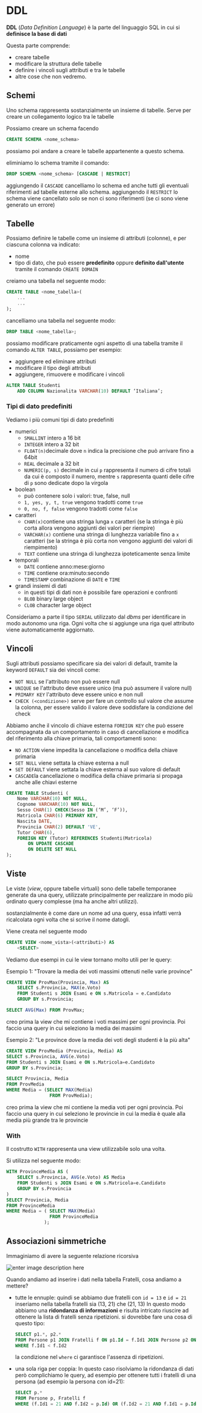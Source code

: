 ﻿# DDL

**DDL** (*Data Definition Language*) è la parte del linguaggio SQL in cui si **definisce la base di dati**

Questa parte comprende:
- creare tabelle
- modificare la struttura delle tabelle
- definire i vincoli sugli attributi e tra le tabelle
- altre cose che non vedremo.

## Schemi

Uno schema rappresenta sostanzialmente un insieme di tabelle. Serve per creare un collegamento logico tra le tabelle

Possiamo creare un schema facendo 

```sql
CREATE SCHEMA <nome_schema>
```
possiamo poi andare a creare le tabelle appartenente a questo schema.

eliminiamo lo schema tramite il comando:

```sql
DROP SCHEMA <nome_schema> [CASCADE | RESTRICT]
```
aggiungendo il `CASCADE` cancelliamo lo schema ed anche tutti gli eventuali riferimenti ad tabelle esterne allo schema.
aggiungendo il `RESTRICT` lo schema viene cancellato solo se non ci sono riferimenti (se ci sono viene generato un errore)

## Tabelle

Possiamo definire le tabelle come un insieme di attributi (colonne), e per ciascuna colonna va indicato:

- nome
- tipo di dato, che può essere **predefinito** oppure **definito dall'utente** tramite il comando `CREATE DOMAIN`

creiamo una tabella nel seguente modo:

```sql
CREATE TABLE <nome_tabella>(
	...
	...
);
```

cancelliamo una tabella nel seguente modo:

```sql
DROP TABLE <nome_tabella>;
```

possiamo modificare praticamente ogni aspetto di una tabella tramite il comando `ALTER TABLE`, possiamo per esempio:
- aggiungere ed eliminare attributi
- modificare il tipo degli attributi
- aggiungere, rimuovere e modificare i vincoli


```sql
ALTER TABLE Studenti
	ADD COLUMN Nazionalita VARCHAR(10) DEFAULT ‘Italiana’;
```

### Tipi di dato predefiniti

Vediamo i più comuni tipi di dato predefiniti

- numerici
	- `SMALLINT` intero a 16 bit
	- `INTEGER` intero a 32 bit
	- `FLOAT(n)`decimale dove `n` indica la precisione che può arrivare fino a 64bit
	- `REAL` decimale a 32 bit
	- `NUMERIC(p, s)` decimale in cui `p` rappresenta il numero di cifre totali da cui è composto il numero, mentre `s` rappresenta quanti delle cifre di `p` sono dedicate dopo la virgola
- boolean
	- può contenere solo i valori: true, false, null
	- `1, yes, y, t, true` vengono tradotti come `true`
	- `0, no, f, false` vengono tradotti come `false`
- caratteri
	- `CHAR(x)`contiene una stringa lunga `x` caratteri (se la stringa è più corta allora vengono aggiunti dei valori per riempire)
	- `VARCHAR(x)` contiene una stringa di lunghezza variabile fino a `x` caratteri (se la stringa è più corta non vengono aggiunti dei valori di riempimento)
	- `TEXT` contiene una stringa di lunghezza ipoteticamente senza limite
- temporali
	- `DATE` contiene anno:mese:giorno
	- `TIME` contiene ora:minuto:secondo
	- `TIMESTAMP` combinazione di `DATE` e `TIME`
- grandi insiemi di dati
	- in questi tipi di dati non è possibile fare operazioni e confronti
	- `BLOB` binary large object
	- `CLOB` character large object


Consideriamo a parte il tipo `SERIAL` utilizzato dal *dbms* per identificare in modo autonomo una riga. 
Ogni volta che si aggiunge una riga quel attributo viene automaticamente aggiornato.

## Vincoli

Sugli attributi possiamo specificare sia dei valori di default, tramite la keyword `DEFAULT` sia dei vincoli come:
- `NOT NULL` se l'attributo non può essere null
- `UNIQUE` se l'attributo deve essere unico (ma può assumere il valore null)
- `PRIMARY KEY` l'attributo deve essere unico e non null
- `CHECK (<condizione>)` serve per fare un controllo sul valore che assume la colonna, per essere valido il valore deve soddisfare la condizione del check

Abbiamo anche il vincolo di chiave esterna `FOREIGN KEY` che può essere accompagnata da un comportamento in caso di cancellazione e modifica del riferimento alla chiave primaria, tali comportamenti sono:
- `NO ACTION` viene impedita la cancellazione o modifica della chiave primaria
- `SET NULL` viene settata la chiave esterna a null
- `SET DEFAULT` viene settata la chiave esterna al suo valore di default
- `CASCADE`la cancellazione o modifica della chiave primaria si propaga anche alle chiavi esterne

```sql
CREATE TABLE Studenti (
	Nome VARCHAR(10) NOT NULL,
	Cognome VARCHAR(10) NOT NULL,
	Sesso CHAR(1) CHECK(Sesso IN (‘M’, ‘F’)),
	Matricola CHAR(6) PRIMARY KEY,
	Nascita DATE,
	Provincia CHAR(2) DEFAULT 'VE',
	Tutor CHAR(6),
	FOREIGN KEY (Tutor) REFERENCES Studenti(Matricola)
		ON UPDATE CASCADE
		ON DELETE SET NULL
);
```


## Viste

Le viste (*view*, oppure tabelle virtuali) sono delle tabelle temporanee generate da una query, utilizzate principalmente per realizzare in modo più ordinato query complesse (ma ha anche altri utilizzi).

sostanzialmente è come dare un nome ad una query, essa infatti verrà ricalcolata ogni volta che si scrive il nome datogli.

Viene creata nel seguente modo

```sql
CREATE VIEW <nome_vista>(<attributi>) AS
	<SELECT>
```


Vediamo due esempi in cui le view tornano molto utili per le query:

Esempio 1: "Trovare la media dei voti massimi ottenuti nelle varie province"

```sql
CREATE VIEW ProvMax(Provincia, Max) AS
	SELECT s.Provincia, MAX(e.Voto)
	FROM Studenti s JOIN Esami e ON s.Matricola = e.Candidato
	GROUP BY s.Provincia;

SELECT AVG(Max) FROM ProvMax;
```
creo prima la view che mi contiene i voti massimi per ogni provincia.
Poi faccio una query in cui seleziono la media dei massimi

Esempio 2: "Le province dove la media dei voti degli studenti è la più alta"

```sql
CREATE VIEW ProvMedia (Provincia, Media) AS
SELECT s.Provincia, AVG(e.Voto)
FROM Studenti s JOIN Esami e ON s.Matricola=e.Candidato
GROUP BY s.Provincia;

SELECT Provincia, Media
FROM ProvMedia
WHERE Media = (SELECT MAX(Media)
				FROM ProvMedia);
```
creo prima la view che mi contiene la media voti per ogni provincia.
Poi faccio una query in cui seleziono le provincie in cui la media è quale alla media più grande tra le provincie


### With

Il costrutto `WITH` rappresenta una view utilizzabile solo una volta.

Si utilizza nel seguente modo:

```sql
WITH ProvinceMedia AS (
	SELECT s.Provincia, AVG(e.Voto) AS Media
	FROM Studenti s JOIN Esami e ON s.Matricola=e.Candidato 	
	GROUP BY s.Provincia
)
SELECT Provincia, Media
FROM ProvinceMedia
WHERE Media = ( SELECT MAX(Media)
				FROM ProvinceMedia
			  );
```

## Associazioni simmetriche

Immaginiamo di avere la seguente relazione ricorsiva

![enter image description here](https://i.ibb.co/qF9GX3s/image.png)


Quando andiamo ad inserire i dati nella tabella Fratelli, cosa andiamo a mettere?

- tutte le ennuple:
	quindi se abbiamo due fratelli con `id = 13` e `id = 21` inseriamo nella tabella fratelli sia (13, 21) che (21, 13)
	In questo modo abbiamo una **ridondanza di informazioni** e risulta intricato riuscire ad ottenere la lista di fratelli senza ripetizioni.
si dovrebbe fare una cosa di questo tipo:
	```sql
	SELECT p1.*, p2.*
	FROM Persone p1 JOIN Fratelli f ON p1.Id = f.Id1 JOIN Persone p2 ON f.Id2 = p2.Id
	WHERE f.Id1 < f.Id2
	```
	la condizione nel `where` ci garantisce l'assenza di ripetizioni.

- una sola riga per coppia:
	In questo caso risolviamo la ridondanza di dati però complichiamo le query, ad esempio per ottenere tutti i fratelli di una persona (ad esempio la persona con id=21):
	```sql
	SELECT p.*
	FROM Persone p, Fratelli f
	WHERE (f.Id1 = 21 AND f.Id2 = p.Id) OR (f.Id2 = 21 AND f.Id1 = p.Id)
	```
